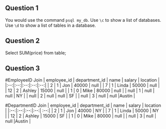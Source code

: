 ## Question 1
You would use the command `psql my_db`. 
Use `\c` to show a list of databases.
Use `\d` to show a list of tables in a database.


## Question 2
Select SUM(price)
from table;

## Question 3 

#EmployeeID Join
| employee_id | department_id | name | salary | location |
|:--:|:--:|:--:|:--:|:--:|
| 2 | 1 | Jon | 40000 | null |
| 7 | 1 | Linda | 50000 | null |
| 12 | 2 | Ashley | 15000 | null |
| 1 | 0 | Mike | 80000 | null |
| null | 1 | null | null | NY |
| null | 2 | null | null | SF |
| null | 3 | null | null |Austin |

#DepartmentID Join
| employee_id | department_id | name | salary | location |
|:--:|:--:|:--:|:--:| :--:|
| 2 | 1 | Jon | 40000 | NY |
| 7 | 1 | Linda | 50000 | NY |
| 12 | 2 | Ashley | 15000 | SF |
| 1 | 0 | Mike | 80000 | null |
| null | 3 | null | null |Austin |
